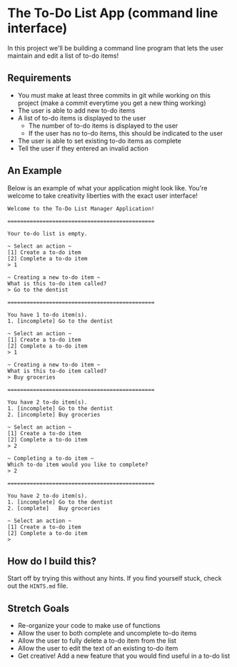 # The To-Do List App (command line interface)

In this project we'll be building a command line program that lets the user maintain and edit a list of to-do items!

## Requirements

* You must make at least three commits in git while working on this project (make a commit everytime you get a new thing working)
* The user is able to add new to-do items
* A list of to-do items is displayed to the user
  * The number of to-do items is displayed to the user
  * If the user has no to-do items, this should be indicated to the user
* The user is able to set existing to-do items as complete
* Tell the user if they entered an invalid action

## An Example

Below is an example of what your application might look like. You're welcome to take creativity liberties with the exact user interface!

```
Welcome to the To-Do List Manager Application! 

==============================================

Your to-do list is empty.

~ Select an action ~
[1] Create a to-do item
[2] Complete a to-do item
> 1

~ Creating a new to-do item ~
What is this to-do item called?
> Go to the dentist

==============================================

You have 1 to-do item(s).
1. [incomplete] Go to the dentist

~ Select an action ~
[1] Create a to-do item
[2] Complete a to-do item
> 1

~ Creating a new to-do item ~
What is this to-do item called?
> Buy groceries

==============================================

You have 2 to-do item(s).
1. [incomplete] Go to the dentist
2. [incomplete] Buy groceries

~ Select an action ~
[1] Create a to-do item
[2] Complete a to-do item
> 2

~ Completing a to-do item ~
Which to-do item would you like to complete?
> 2

==============================================

You have 2 to-do item(s).
1. [incomplete] Go to the dentist
2. [complete]   Buy groceries

~ Select an action ~
[1] Create a to-do item
[2] Complete a to-do item
>
```

## How do I build this?

Start off by trying this without any hints. If you find yourself stuck, check out the `HINTS.md` file.

## Stretch Goals

* Re-organize your code to make use of functions
* Allow the user to both complete and uncomplete to-do items
* Allow the user to fully delete a to-do item from the list
* Allow the user to edit the text of an existing to-do item
* Get creative! Add a new feature that you would find useful in a to-do list
